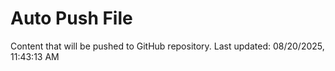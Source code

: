 # Auto Push File

Content that will be pushed to GitHub repository.
Last updated: 08/20/2025, 11:43:13 AM